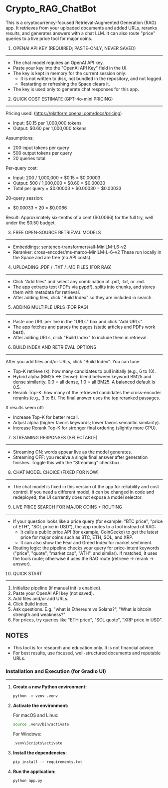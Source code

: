 # Crypto_RAG_ChatBot
 This is a cryptocurrency-focused Retrieval-Augmented Generation (RAG) app. It retrieves from your uploaded documents and added URLs, reranks results, and generates  answers with a chat LLM. It can also route "price" queries to a live price tool for major coins.

1) OPENAI API KEY (REQUIRED; PASTE-ONLY, NEVER SAVED)
-----------------------------------------------------
- The chat model requires an OpenAI API key.
- Paste your key into the "OpenAI API Key" field in the UI.
- The key is kept in memory for the current session only:
  - It is not written to disk, not bundled in the repository, and not logged.
  - Restarting or refreshing the Space clears it.
- The key is used only to generate chat responses for this app.

2) QUICK COST ESTIMATE (GPT-4o-mini PRICING)
--------------------------------------------
Pricing used: (https://platform.openai.com/docs/pricing)
- Input:  $0.15 per 1,000,000 tokens
- Output: $0.60 per 1,000,000 tokens

Assumptions:
- 200 input tokens per query
- 500 output tokens per query
- 20 queries total

Per-query cost:
- Input:  200 / 1,000,000 * $0.15 = $0.00003
- Output: 500 / 1,000,000 * $0.60 = $0.00030
- Total per query = $0.00003 + $0.00030 = $0.00033

20-query session:
- $0.00033 * 20 = $0.0066

Result: Approximately six-tenths of a cent ($0.0066) for the full try, well under the $0.50 budget.

3) FREE OPEN-SOURCE RETRIEVAL MODELS
------------------------------------
- Embeddings: sentence-transformers/all-MiniLM-L6-v2
- Reranker:   cross-encoder/ms-marco-MiniLM-L-6-v2
These run locally in the Space and are free (no API costs).

4) UPLOADING .PDF / .TXT / .MD FILES (FOR RAG)
----------------------------------------------
- Click "Add files" and select any combination of .pdf, .txt, or .md.
- The app extracts text (PDFs via pypdf), splits into chunks, and stores them
  with metadata for retrieval.
- After adding files, click "Build Index" so they are included in search.

5) ADDING MULTIPLE URLS (FOR RAG)
---------------------------------
- Paste one URL per line in the "URLs" box and click "Add URLs".
- The app fetches and parses the pages (static articles and PDFs work best).
- After adding URLs, click "Build Index" to include them in retrieval.

6) BUILD INDEX AND RETRIEVAL OPTIONS
------------------------------------
After you add files and/or URLs, click "Build Index". You can tune:

- Top-K retrieve (k): how many candidates to pull initially (e.g., 6 to 10).
- Hybrid alpha (BM25 <-> Dense): blend between keyword BM25 and dense
  similarity. 0.0 = all dense, 1.0 = all BM25. A balanced default is 0.5.
- Rerank Top-K: how many of the retrieved candidates the cross-encoder reranks
  (e.g., 3 to 8). The final answer uses the top reranked passages.

If results seem off:
- Increase Top-K for better recall.
- Adjust alpha (higher favors keywords; lower favors semantic similarity).
- Increase Rerank Top-K for stronger final ordering (slightly more CPU).

7) STREAMING RESPONSES (SELECTABLE)
---------------------------------
- Streaming ON: words appear live as the model generates. 
- Streaming OFF: you receive a single final answer after generation finishes.
Toggle this with the "Streaming" checkbox.

8) CHAT MODEL CHOICE (FIXED FOR NOW)
------------------------------------
- The chat model is fixed in this version of the app for reliability and cost
  control. If you need a different model, it can be changed in code and
  redeployed; the UI currently does not expose a model selector.

9) LIVE PRICE SEARCH FOR MAJOR COINS + ROUTING
----------------------------------------------
- If your question looks like a price query (for example: "BTC price",
  "price of ETH", "SOL price in USD"), the app routes to a tool instead of RAG:
  - It calls a public price API (for example, CoinGecko) to get the latest
    price for major coins such as BTC, ETH, SOL, and XRP.
  - It can also show the Fear and Greed Index for market sentiment.
- Routing logic: the pipeline checks your query for price-intent keywords
  ("price", "quote", "market cap", "ATH", and similar). If matched, it uses
  the tools route; otherwise it uses the RAG route (retrieve -> rerank -> answer).

10) QUICK START
---------------
1. Initialize pipeline (if manual init is enabled).
2. Paste your OpenAI API key (not saved).
3. Add files and/or add URLs.
4. Click Build Index.
5. Ask questions. E.g. "what is Ethereum vs Solana?", "What is bitcoin strength and weakness?"
6. For prices, try queries like "ETH price", "SOL quote", "XRP price in USD".

NOTES
-----
- This tool is for research and education only. It is not financial advice.
- For best results, use focused, well-structured documents and reputable URLs.



### Installation and Execution (for Gradio UI)
---------------
1. **Create a new Python environment:**

   ```bash
   python -m venv .venv
   ```

2. **Activate the environment:**

   For macOS and Linux:

   ```bash
   source .venv/bin/activate
   ```

   For Windows:

   ```bash
   .venv\Scripts\activate
   ```

3. **Install the dependencies:**

   ```bash
   pip install -r requirements.txt
   ```

4. **Run the application:**

   ```bash
   python app.py
   ```